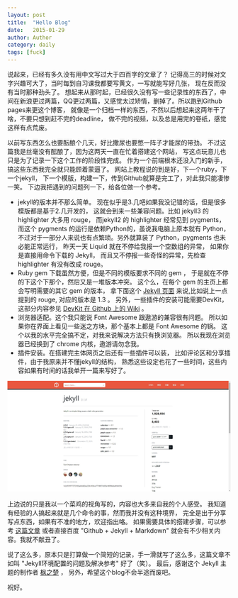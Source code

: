 ```yaml
---
layout: post
title:  "Hello Blog"
date:   2015-01-29
author: Author
category: daily
tags: [fuck]
---
```


说起来，已经有多久没有用中文写过大于四百字的文章了？
记得高三的时候对文字兴趣可大了，当时每到自习课我都要写黄文，一写就能写好几张，
现在反而没有当时那种劲头了。
想起来从那时起，已经很久没有写一些记录性的东西了，中间在新浪更过两篇，QQ更过两篇，又感觉太过矫情，删掉了。所以跑到Github pages来更这个博客，
就像是一个归档一样的东西，不然以后想起来这两年干了啥，不要只想到赶不完的deadline，
做不完的视频，以及总是用完的卷纸，感觉这样有点荒废。

以前写东西怎么也要酝酿个几天，好比撒尿也要憋一阵子才能尿的带劲。
不过这篇我是丝毫没有酝酿了，因为这两天一直在忙着搭建这个网站，
写这点玩意儿也只是为了记录一下这个工作的阶段性完成。
作为一个前端根本还没入门的新手，搞这些东西我完全就只能顾着蒙逼了。
网站上教程说的到是好，下一个ruby，下一个jekyll，
下一个模版，构建一下，传到Github就算是完工了，对此我只能凄惨一笑。
下边我把遇到的问题列一下，给各位做一个参考。
- jekyll的版本并不那么简单。
  现在似乎是3.几吧如果我没记错的话，但是很多模版都是基于2.几开发的，
  这就会到来一些兼容问题。比如 jekyll3 的 highlighter 大多用 rouge，
  而jekyll2 的 highlighter 经常见到 pygments，
  而这个 pygments 的运行是依赖Python的，虽说我电脑上原本就有 Python，
  不过对于一部分人来说也有点繁琐。另外就算装了 Python，pygments 也未必能正常运行，
  昨天一天 Liquid 就在不停给我报一个空数组的异常，
  如果你是直接用命令下载的 Jekyll，
  而且又不停报一些奇怪的异常，先检查 highlighter 有没有改成 rouge。
- Ruby gem 下载虽然方便，但是不同的模版要求不同的 gem ，
  于是就在不停的下这个下那个，然后又是一堆版本冲突。
  这个么，在每个 gem 的主页上都会写明需要的其它 gem 的版本，
  拿下面这个 [Jekyll 页面](https://rubygems.org/gems/jekyll)
  来说,比如说上一点提到的 rouge, 对应的版本是 1.3 。
  另外，一些插件的安装可能需要DevKit，这部分内容参见
  [DevKit 在 Github 上的 Wiki](https://github.com/oneclick/rubyinstaller/wiki/Development-Kit) 。
- 浏览器适配。这个我只能说 Font Awesome 跟遨游的兼容很有问题。 
  所以如果你在界面上看见一些迷之方块，那个基本上都是 Font Awesome 的锅。
  这个以我的水平完全搞不定，对我来说解决方法只有换浏览器。
  所以我现在浏览器已经换到了 chrome 内核，遨游请勿念我。
- 插件安装。在搭建完主体网页之后还有一些插件可以装，
  比如评论区和分享插件，由于我原来并不懂jekyll的结构，
  熟悉这些设定也花了一些时间，这些内容如果有时间的话我单开一篇来写好了。

![Jekyll](..\img\posts\hello_blog_1.jpg)

上边说的只是我以一个菜鸡的视角写的，内容也大多来自我的个人感受。
我知道有经验的人搞起来就是几个命令的事，然而我并没有这种境界，
完全是出于分享写点东西，如果有不准的地方，欢迎指出咯。
如果需要具体的搭建步骤，可以参考
[这篇文章](http://site.douban.com/196781/widget/notes/12161495/note/264946576/) 或者直接百度 "Github + Jekyll + Markdown" 就会有不少相关内容。我就不献丑了。

说了这么多，原本只是打算做一个简短的记录，手一滑就写了这么多，这篇文章不如叫
"Jekyll环境配置的问题及解决参考" 好了（笑）。
最后，感谢这个 Jekyll 主题的制作者 [枫之楚](https://github.com/fengzhichu/) ，
另外，希望这个blog不会半途而废吧。

祝好。
